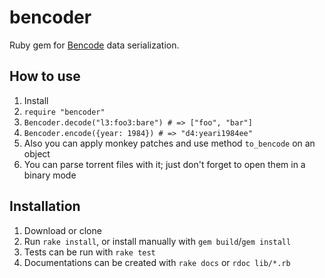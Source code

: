 # bencoder
Ruby gem for [Bencode](https://en.wikipedia.org/wiki/Bencode) data serialization.

## How to use
1. Install
2. `require "bencoder"`
3. `Bencoder.decode("l3:foo3:bare") # => ["foo", "bar"]`
4. `Bencoder.encode({year: 1984}) # => "d4:yeari1984ee"`
5. Also you can apply monkey patches and use method `to_bencode` on an object
6. You can parse torrent files with it; just don't forget to open them in a binary mode

## Installation
1. Download or clone
2. Run `rake install`, or install manually with `gem build`/`gem install`
3. Tests can be run with `rake test`
4. Documentations can be created with `rake docs` or `rdoc lib/*.rb`
